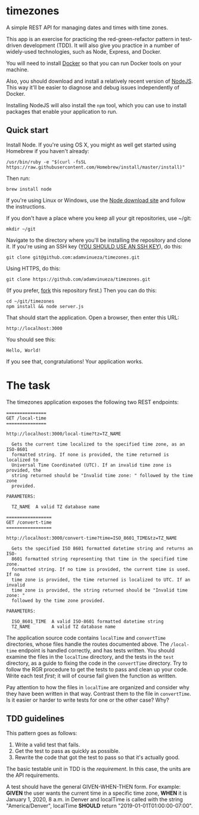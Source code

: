# timezones

A simple REST API for managing dates and times with time zones.

This app is an exercise for practicing the red-green-refactor pattern in
test-driven development (TDD). It will also give you practice in a number of
widely-used technologies, such as Node, Express, and Docker.

You will need to install [Docker](https://hub.docker.com/?overlay=onboarding) so
that you can run Docker tools on your machine.

Also, you should download and install a relatively recent version of
[NodeJS](https://nodejs.org/en/download/). This way it'll be easier to diagnose
and debug issues independently of Docker.

Installing NodeJS will also install the `npm` tool, which you can use to install
packages that enable your application to run.

## Quick start

Install Node. If you're using OS X, you might as well get started using Homebrew
if you haven't already:
```
/usr/bin/ruby -e "$(curl -fsSL https://raw.githubusercontent.com/Homebrew/install/master/install)"
```
Then run:
```
brew install node
```
If you're using Linux or Windows, use the [Node download
site](https://nodejs.org/en/download/) and follow the instructions.

If you don't have a place where you keep all your git repositories, use ~/git:
```
mkdir ~/git
```

Navigate to the directory where you'll be installing the repository and clone it. If you're using an SSH key
([YOU SHOULD USE AN SSH KEY](https://help.github.com/en/github/authenticating-to-github/connecting-to-github-with-ssh)), do this:
```
git clone git@github.com:adamvinueza/timezones.git
```
Using HTTPS, do this:
```
git clone https://github.com/adamvinueza/timezones.git
```
(If you prefer, [fork](https://guides.github.com/activities/forking/) this repository first.) Then you can do this:
```
cd ~/git/timezones
npm install && node server.js
```
That should start the application. Open a browser, then enter this URL:
```
http://localhost:3000
```
You should see this:
```
Hello, World!
```
If you see that, congratulations! Your application works.

# The task

The timezones application exposes the following two REST endpoints:
```
===============
GET /local-time
===============

http://localhost:3000/local-time?tz=TZ_NAME

  Gets the current time localized to the specified time zone, as an ISO-8601
  formatted string. If none is provided, the time returned is localized to
  Universal Time Coordinated (UTC). If an invalid time zone is provided, the
  string returned should be "Invalid time zone: " followed by the time zone
  provided.

PARAMETERS:

  TZ_NAME  A valid TZ database name

=================
GET /convert-time
=================

http://localhost:3000/convert-time?time=ISO_8601_TIME&tz=TZ_NAME

  Gets the specified ISO 8601 formatted datetime string and returns an ISO-
  8601 formatted string representing that time in the specified time zone.
  formatted string. If no time is provided, the current time is used. If no
  time zone is provided, the time returned is localized to UTC. If an invalid
  time zone is provided, the string returned should be "Invalid time zone: "
  followed by the time zone provided.

PARAMETERS:

  ISO_8601_TIME  A valid ISO-8601 formatted datetime string
  TZ_NAME        A valid TZ database name
```

The application source code contains `localTime` and `convertTime` directories,
whose files handle the routes documented above. The `/local-time` endpoint is
handled correctly, and has tests written. You should examine the files in the
`localTime` directory, and the tests in the `test` directory, as a guide to
fixing the code in the `convertTime` directory. Try to follow the RGR procedure
to get the tests to pass and clean up your code.  Write each test _first_; it
will of course fail given the function as written.

Pay attention to how the files in `localTime` are organized and consider why
they have been written in that way. Contrast them to the file in `convertTime`.
Is it easier or harder to write tests for one or the other case? Why?

## TDD guidelines

This pattern goes as follows:

1. Write a valid test that fails.
2. Get the test to pass as quickly as possible.
3. Rewrite the code that got the test to pass so that it's actually good.

The basic testable unit in TDD is the _requirement_. In this case, the units are
the API requirements.

A test should have the general GIVEN-WHEN-THEN form. For example: **GIVEN** the
user wants the current time in a specific time zone, **WHEN** it is January 1,
2020, 8 a.m. in Denver and localTime is called with the string "America/Denver",
localTime **SHOULD** return "2019-01-01T01:00:00-07:00".
